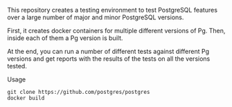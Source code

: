 This repository creates a testing environment to test PostgreSQL features over
a large number of major and minor PostgreSQL versions.

First, it creates docker containers for multiple different versions of Pg.
Then, inside each of them a Pg version is built.

At the end, you can run a number of different tests against different Pg versions
and get reports with the results of the tests on all the versions tested.

Usage

    git clone https://github.com/postgres/postgres
    docker build 

